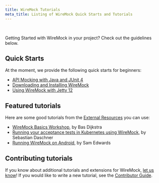 ```yaml
---
title: WireMock Tutorials
meta_title: Listing of WireMock Quick Starts and Tutorials
---
```


<br>

Getting Started with WireMock in your project?
Check out the guidelines below.

## Quick Starts

At the moment, we provide the following quick starts for beginners:

- [API Mocking with Java and JUnit 4](../getting_started/quick_start_api_mocking_with_java_junit_4.md)
- [Downloading and Installing WireMock](../getting_started/download_and_installation.md)
- [Using WireMock with Jetty 12](../java_usage/using_wiremock_with_jetty_12.md)

<!-- TODO: Add standalone in Docker -->

## Featured tutorials

Here are some good tutorials from the [External Resources](../getting_started/community_resources.md) you can use:

- [WireMock Basics Workshop](https://github.com/basdijkstra/wiremock-workshop), by Bas Dijkstra
- [Running your acceptance tests in Kubernetes using WireMock](https://blog.sebastian-daschner.com/entries/acceptance_tests_wiremock_kubernetes), by Sebastian Daschner
- [Running WireMock on Android](https://handstandsam.com/2016/01/30/running-wiremock-on-android/), by Sam Edwards

## Contributing tutorials

If you know about additional tutorials and extensions for WireMock,
[let us know](https://github.com/wiremock/wiremock.org/issues/new?assignees=&labels=documentation&template=3_documentation+copy.yml&title=Add%20Tutorial%20to%20listing)!
If you would like to write a new tutorial, see the [Contributor Guide](https://github.com/wiremock/community/tree/main/contributing#tutorials-and-guides).
